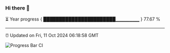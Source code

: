 ### Hi there 👋

⏳ Year progress { ███████████████████████▁▁▁▁▁▁▁ } 77.67 %

---

⏰ Updated on Fri, 11 Oct 2024 06:18:58 GMT

![Progress Bar CI](https://github.com/liununu/liununu/workflows/Progress%20Bar%20CI/badge.svg)
